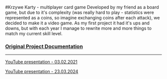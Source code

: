 #Krzywe Karty - multiplayer card game
Developed by my friend as a board game, but due to it's complexity (was really hard to play - statistics were represented as a coins, so imagine exchanging coins after each attack), we decided to make it a video game.
As my first project it had it's ups and downs, but with each year I manage to rewrite more and more things to match my current skill level.


### [Original Project Documentation](https://drive.google.com/drive/folders/1mUzc4kVq7UYjaU_0GXKjfUJeZsXiwppX?usp=sharing)

---

[YouTube presentation - 03.02.2021](https://youtu.be/ZMROKo-jq-A)

[YouTube presentation - 23.03.2024](https://youtu.be/oPcUQPqXwVQ)
